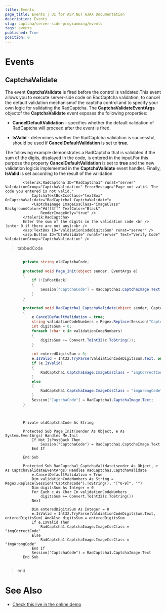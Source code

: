 ```yaml
---
title: Events
page_title: Events | UI for ASP.NET AJAX Documentation
description: Events
slug: captcha/server-side-programming/events
tags: events
published: True
position: 0
---
```


# Events



## CaptchaValidate

The event __CaptchaValidate__ is fired before the control is validated.This event allows you to execute server-side code on RadCaptcha validation, to cancel the default validation mechanismof the captcha control and to specify your own logic for validating the RadCaptcha. The __CaptchaValidateEventArgs__ objectof the __CaptchaValidate__ event exposes the following properties:

* __CancelDefaultValidation__ - specifies whether the default validation of RadCaptcha will proceed after the event is fired.

* __IsValid__ - determines whether the RadCaptcha validation is successful, should be used if __CancelDefaultValidation__ is set to __true__.

The following example demonstrates a RadCaptcha that is validated if the sum of the digits, displayed in the code, is entered in the input.For this purpose the property __CancelDefaultValidation__ is set to __true__ and the new validation logicis implemented in the __CaptchaValidate__ event handler. Finally, __IsValid__ is set according to the result of the validation.

````ASPNET
		<telerik:RadCaptcha ID="RadCaptcha1" runat="server" ValidationGroup="CaptchaValidation" ErrorMessage="Page not valid. The code you entered is not valid."
			CaptchaTextBoxCssClass="textBox" OnCaptchaValidate="RadCaptcha1_CaptchaValidate">
			<CaptchaImage ImageCssClass="imageClass" BackgroundColor="#dff3ff" TextColor="Black"
				RenderImageOnly="true" />
		</telerik:RadCaptcha>
		Enter the sum of the digits in the validation code <br />(enter 0 if there are not any):<br />
		<asp:TextBox ID="ValdiationCodeDigitsSum" runat="server" />
		<asp:Button ID="btnValidate" runat="server" Text="Verify Code" ValidationGroup="CaptchaValidation" />
````



>tabbedCode

````C#
	
		private string oldCaptchaCode;
	
		protected void Page_Init(object sender, EventArgs e)
		{
			if (!IsPostBack)
			{
				Session["CaptchaCode"] = RadCaptcha1.CaptchaImage.Text;
			}
		}
	
		protected void RadCaptcha1_CaptchaValidate(object sender, CaptchaValidateEventArgs e)
		{
			e.CancelDefaultValidation = true;
			string validationCodeNumbers = Regex.Replace(Session["CaptchaCode"].ToString(), "[^0-9]", "");
			int digitsSum = 0;
			foreach (char c in validationCodeNumbers)
			{
				digitsSum += Convert.ToInt32(c.ToString());
			}
	
			int enteredDigitsSum = 0;
			e.IsValid = Int32.TryParse(ValdiationCodeDigitsSum.Text, out enteredDigitsSum) && digitsSum == enteredDigitsSum;
			if (e.IsValid)
			{
				RadCaptcha1.CaptchaImage.ImageCssClass = "imgCorrectCode";
			}
			else
			{
				RadCaptcha1.CaptchaImage.ImageCssClass = "imgWrongCode";
			}
			Session["CaptchaCode"] = RadCaptcha1.CaptchaImage.Text;
		}
	
````



````VB
	
		Private oldCaptchaCode As String
	
		Protected Sub Page_Init(sender As Object, e As System.EventArgs) Handles Me.Init
			If Not IsPostBack Then
				Session("CaptchaCode") = RadCaptcha1.CaptchaImage.Text
			End If
	
		End Sub
	
		Protected Sub RadCaptcha1_CaptchaValidate(sender As Object, e As CaptchaValidateEventArgs) Handles RadCaptcha1.CaptchaValidate
			e.CancelDefaultValidation = True
			Dim validationCodeNumbers As String = Regex.Replace(Session("CaptchaCode").ToString(), "[^0-9]", "")
			Dim digitsSum As Integer = 0
			For Each c As Char In validationCodeNumbers
				digitsSum += Convert.ToInt32(c.ToString())
			Next
	
			Dim enteredDigitsSum As Integer = 0
			e.IsValid = Int32.TryParse(ValdiationCodeDigitsSum.Text, enteredDigitsSum) AndAlso digitsSum = enteredDigitsSum
			If e.IsValid Then
				RadCaptcha1.CaptchaImage.ImageCssClass = "imgCorrectCode"
			Else
				RadCaptcha1.CaptchaImage.ImageCssClass = "imgWrongCode"
			End If
			Session("CaptchaCode") = RadCaptcha1.CaptchaImage.Text
		End Sub
	
````


>end

# See Also

 * [Check this live in the online demo](http://demos.telerik.com/aspnet-ajax/captcha/examples/serversideevents/defaultcs.aspx)
